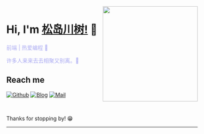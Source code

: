 <!--
 * @Descripttion: 
 * @version: 
 * @Author: 松岛川树
 * @Date: 2021-10-21 22:03:00
 * @LastEditors: 松岛川树
 * @LastEditTime: 2021-10-21 22:03:40
 * @FilePath: \songdaochuanshu\README.md
-->


  <img align="right" width="250" src="https://cdn.cartoon-avatar.songdaochuanshu.com/cat.gif" />

# Hi, I'm [松岛川树!](https://www.cnblogs.com/songdaochuanshu/) 👋

<span style="color:rgb(170,170,242)">前端 | 热爱编程 :hatching_chick: </span> 

<span style="color:rgb(170,170,242)">许多人来来去去相聚又别离。:running: </span> 

## Reach me 
[![Github](https://img.shields.io/github/followers/songdaochuanshu?label=Github&style=social)](https://github.com/songdaochuanshu/)
[![Blog](https://img.shields.io/badge/blog-博客园-blue)](https://www.cnblogs.com/songdaochuanshu/)
[![Mail](https://img.shields.io/badge/mail-songdaochuanshu@gmail.com-pink)](mailto:songdaochuanshu@gmail.com)


&nbsp;

Thanks for stopping by! 😁

---

